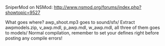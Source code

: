 SniperMod on NSMod: http://www.nsmod.org/forums/index.php?showtopic=9527

What goes where?
awp_shoot.mp3 goes to sound/sfx/
Extract awpmodels.zip, v_awp.mdl, p_awp.mdl, w_awp.mdl, all three of them goes to models/
Normal compilation, remember to set your defines right before posting any compile errors!